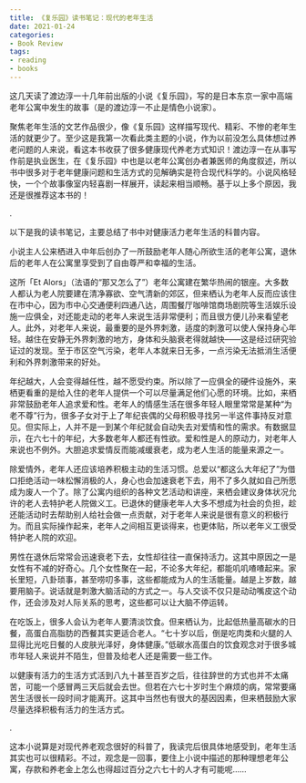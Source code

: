 ```yaml
---
title: 《复乐园》读书笔记：现代的老年生活
date: 2021-01-24
categories: 
- Book Review
tags: 
- reading
- books
---
```


这几天读了渡边淳一十几年前出版的小说《复乐园》，写的是日本东京一家中高端老年公寓中发生的故事（是的渡边淳一不止是情色小说家）。

聚焦老年生活的文艺作品很少，像《复乐园》这样描写现代、精彩、不惨的老年生活的就更少了。至少这是我第一次看此类主题的小说，作为以前没怎么具体想过养老问题的人来说，看这本书收获了很多健康现代养老方式知识！渡边淳一在从事写作前是执业医生，在《复乐园》中也是以老年公寓创办者兼医师的角度叙述，所以书中很多对于老年健康问题和生活方式的见解确实是符合现代科学的。小说风格轻快，一个个故事像室内轻喜剧一样展开，读起来相当顺畅。基于以上多个原因，我还是很推荐这本书的！

.

以下是我的读书笔记，主要总结了书中对健康活力老年生活的科普内容。

小说主人公来栖进入中年后创办了一所鼓励老年人随心所欲生活的老年公寓，退休后的老年人在公寓里享受到了自由尊严和幸福的生活。

这所「Et Alors」（法语的“那又怎么了”）老年公寓建在繁华热闹的银座。大多数人都认为老人院要建在清净寡欲、空气清新的郊区，但来栖认为老年人反而应该住在市中心，因为市中心交通便利四通八达，周围餐厅咖啡馆商场剧院等生活娱乐设施一应俱全，对还能走动的老年人来说生活非常便利；而且很方便儿孙来看望老人。此外，对老年人来说，最重要的是外界刺激，适度的刺激可以使人保持身心年轻。越住在安静无外界刺激的地方，身体和头脑衰老得就越快——这是经过研究验证过的发现。至于市区空气污染，老年人本就来日无多，一点污染无法抵消生活便利和外界刺激带来的好处。

年纪越大，人会变得越任性，越不愿受约束。所以除了一应俱全的硬件设施外，来栖更看重的是给入住的老年人提供一个可以尽量满足他们心愿的环境。比如，来栖非常鼓励老年人追求爱和性。老年人的情感生活在很多年轻人眼里常常是某种“为老不尊”行为，很多子女对于上了年纪丧偶的父母积极寻找另一半这件事持反对意见。但实际上，人并不是一到某个年纪就会自动失去对爱情和性的需求。有数据显示，在六七十的年纪，大多数老年人都还有性欲。爱和性是人的原动力，对老年人来说也不例外。大胆追求爱情反而能减缓衰老，成为老人生活的能量来源之一。

除爱情外，老年人还应该培养积极主动的生活习惯。总爱以“都这么大年纪了”为借口拒绝活动一味松懈消极的人，身心也会加速衰老下去，用不了多久就如自己所愿成为废人一个了。除了公寓内组织的各种文艺活动和讲座，来栖会建议身体状况允许的老人去特护老人院做义工。已退休的健康老年人大多不想成为社会的负担，趁还能活动时去帮助别人给社会做一点贡献，对于老年人来说是很有意义的积极行为。而且实际操作起来，老年人之间相互更谈得来，也更体贴，所以老年义工很受特护老人院的欢迎。

男性在退休后常常会迅速衰老下去，女性却往往一直保持活力。这其中原因之一是女性有不减的好奇心。几个女性聚在一起，不论多大年纪，都能叽叽喳喳起来。家长里短，八卦琐事，甚至唠叨多事，这些都能成为人的生活能量。越是上岁数，越要用脑子。说话就是刺激大脑活动的方式之一。与人交谈不仅只是动动嘴皮这个动作，还会涉及对人际关系的思考，这些都可以让大脑不停运转。

在吃饭上，很多人会认为老年人要清淡饮食。但来栖认为，比起低热量高碳水的日餐，高蛋白高脂肪的西餐其实更适合老人。“七十岁以后，倒是吃肉类和火腿的人显得比光吃日餐的人皮肤光泽好，身体健康。”低碳水高蛋白的饮食观念对于很多城市年轻人来说并不陌生，但普及给老人还是需要一些工作。

以健康有活力的生活方式活到八九十甚至百岁之后，往往辞世的方式也并不太痛苦，可能一个感冒两三天后就会去世。但若在六七十岁时生个麻烦的病，常常要痛苦生活很长一段时间才能离开。这其中当然也有很大的基因因素，但来栖鼓励大家尽量选择积极有活力的生活方式。

.

这本小说算是对现代养老观念很好的科普了，我读完后很具体地感受到，老年生活其实也可以很精彩。不过，观念是一回事，要住上小说中描述的那种理想老年公寓，存款和养老金上怎么也得超过百分之六七十的人才有可能呢……

